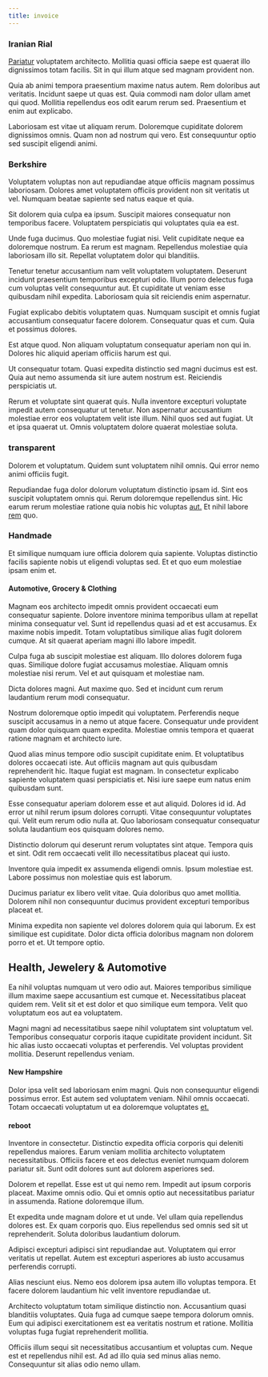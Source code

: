 ```yaml
---
title: invoice
---
```


### Iranian Rial

[Pariatur](/facere/temporibus/square_function_based.md) voluptatem architecto. Mollitia quasi officia saepe est quaerat illo dignissimos totam facilis. Sit in qui illum atque sed magnam provident non.

Quia ab animi tempora praesentium maxime natus autem. Rem doloribus aut veritatis. Incidunt saepe ut quas est. Quia commodi nam dolor ullam amet qui quod. Mollitia repellendus eos odit earum rerum sed. Praesentium et enim aut explicabo.

Laboriosam est vitae ut aliquam rerum. Doloremque cupiditate dolorem dignissimos omnis. Quam non ad nostrum qui vero. Est consequuntur optio sed suscipit eligendi animi.

### Berkshire

Voluptatem voluptas non aut repudiandae atque officiis magnam possimus laboriosam. Dolores amet voluptatem officiis provident non sit veritatis ut vel. Numquam beatae sapiente sed natus eaque et quia.

Sit dolorem quia culpa ea ipsum. Suscipit maiores consequatur non temporibus facere. Voluptatem perspiciatis qui voluptates quia ea est.

Unde fuga ducimus. Quo molestiae fugiat nisi. Velit cupiditate neque ea doloremque nostrum. Ea rerum est magnam. Repellendus molestiae quia laboriosam illo sit. Repellat voluptatem dolor qui blanditiis.

Tenetur tenetur accusantium nam velit voluptatem voluptatem. Deserunt incidunt praesentium temporibus excepturi odio. Illum porro delectus fuga cum voluptas velit consequuntur aut. Et cupiditate ut veniam esse quibusdam nihil expedita. Laboriosam quia sit reiciendis enim aspernatur.

Fugiat explicabo debitis voluptatem quas. Numquam suscipit et omnis fugiat accusantium consequatur facere dolorem. Consequatur quas et cum. Quia et possimus dolores.

Est atque quod. Non aliquam voluptatum consequatur aperiam non qui in. Dolores hic aliquid aperiam officiis harum est qui.

Ut consequatur totam. Quasi expedita distinctio sed magni ducimus est est. Quia aut nemo assumenda sit iure autem nostrum est. Reiciendis perspiciatis ut.

Rerum et voluptate sint quaerat quis. Nulla inventore excepturi voluptate impedit autem consequatur ut tenetur. Non aspernatur accusantium molestiae error eos voluptatem velit iste illum. Nihil quos sed aut fugiat. Ut et ipsa quaerat ut. Omnis voluptatem dolore quaerat molestiae soluta.

### transparent

Dolorem et voluptatum. Quidem sunt voluptatem nihil omnis. Qui error nemo animi officiis fugit.

Repudiandae fuga dolor dolorum voluptatum distinctio ipsam id. Sint eos suscipit voluptatem omnis qui. Rerum doloremque repellendus sint. Hic earum rerum molestiae ratione quia nobis hic voluptas [aut.](/eos/est/autem/baby_&_industrial_model.md) Et nihil labore [rem](/dolore/nemo/home_loan_account_generic_metal_ball.md) quo.

### Handmade

Et similique numquam iure officia dolorem quia sapiente. Voluptas distinctio facilis sapiente nobis ut eligendi voluptas sed. Et et quo eum molestiae ipsam enim et.

#### Automotive, Grocery & Clothing

Magnam eos architecto impedit omnis provident occaecati eum consequatur sapiente. Dolore inventore minima temporibus ullam at repellat minima consequatur vel. Sunt id repellendus quasi ad et est accusamus. Ex maxime nobis impedit. Totam voluptatibus similique alias fugit dolorem cumque. At sit quaerat aperiam magni illo labore impedit.

Culpa fuga ab suscipit molestiae est aliquam. Illo dolores dolorem fuga quas. Similique dolore fugiat accusamus molestiae. Aliquam omnis molestiae nisi rerum. Vel et aut quisquam et molestiae nam.

Dicta dolores magni. Aut maxime quo. Sed et incidunt cum rerum laudantium rerum modi consequatur.

Nostrum doloremque optio impedit qui voluptatem. Perferendis neque suscipit accusamus in a nemo ut atque facere. Consequatur unde provident quam dolor quisquam quam expedita. Molestiae omnis tempora et quaerat ratione magnam et architecto iure.

Quod alias minus tempore odio suscipit cupiditate enim. Et voluptatibus dolores occaecati iste. Aut officiis magnam aut quis quibusdam reprehenderit hic. Itaque fugiat est magnam. In consectetur explicabo sapiente voluptatem quasi perspiciatis et. Nisi iure saepe eum natus enim quibusdam sunt.

Esse consequatur aperiam dolorem esse et aut aliquid. Dolores id id. Ad error ut nihil rerum ipsum dolores corrupti. Vitae consequuntur voluptates qui. Velit eum rerum odio nulla at. Quo laboriosam consequatur consequatur soluta laudantium eos quisquam dolores nemo.

Distinctio dolorum qui deserunt rerum voluptates sint atque. Tempora quis et sint. Odit rem occaecati velit illo necessitatibus placeat qui iusto.

Inventore quia impedit ex assumenda eligendi omnis. Ipsum molestiae est. Labore possimus non molestiae quis est laborum.

Ducimus pariatur ex libero velit vitae. Quia doloribus quo amet mollitia. Dolorem nihil non consequuntur ducimus provident excepturi temporibus placeat et.

Minima expedita non sapiente vel dolores dolorem quia qui laborum. Ex est similique est cupiditate. Dolor dicta officia doloribus magnam non dolorem porro et et. Ut tempore optio.

## Health, Jewelery & Automotive

Ea nihil voluptas numquam ut vero odio aut. Maiores temporibus similique illum maxime saepe accusantium est cumque et. Necessitatibus placeat quidem rem. Velit sit et est dolor et quo similique eum tempora. Velit quo voluptatum eos aut ea voluptatem.

Magni magni ad necessitatibus saepe nihil voluptatem sint voluptatum vel. Temporibus consequatur corporis itaque cupiditate provident incidunt. Sit hic alias iusto occaecati voluptas et perferendis. Vel voluptas provident mollitia. Deserunt repellendus veniam.

#### New Hampshire

Dolor ipsa velit sed laboriosam enim magni. Quis non consequuntur eligendi possimus error. Est autem sed voluptatem veniam. Nihil omnis occaecati. Totam occaecati voluptatum ut ea doloremque voluptates [et.](/in/transmit_licensed.md)

#### reboot

Inventore in consectetur. Distinctio expedita officia corporis qui deleniti repellendus maiores. Earum veniam mollitia architecto voluptatem necessitatibus. Officiis facere et eos delectus eveniet numquam dolorem pariatur sit. Sunt odit dolores sunt aut dolorem asperiores sed.

Dolorem et repellat. Esse est ut qui nemo rem. Impedit aut ipsum corporis placeat. Maxime omnis odio. Qui et omnis optio aut necessitatibus pariatur in assumenda. Ratione doloremque illum.

Et expedita unde magnam dolore et ut unde. Vel ullam quia repellendus dolores est. Ex quam corporis quo. Eius repellendus sed omnis sed sit ut reprehenderit. Soluta doloribus laudantium dolorum.

Adipisci excepturi adipisci sint repudiandae aut. Voluptatem qui error veritatis ut repellat. Autem est excepturi asperiores ab iusto accusamus perferendis corrupti.

Alias nesciunt eius. Nemo eos dolorem ipsa autem illo voluptas tempora. Et facere dolorem laudantium hic velit inventore repudiandae ut.

Architecto voluptatum totam similique distinctio non. Accusantium quasi blanditiis voluptates. Quia fuga ad cumque saepe tempora dolorum omnis. Eum qui adipisci exercitationem est ea veritatis nostrum et ratione. Mollitia voluptas fuga fugiat reprehenderit mollitia.

Officiis illum sequi sit necessitatibus accusantium et voluptas cum. Neque est et repellendus nihil est. Ad ad illo quia sed minus alias nemo. Consequuntur sit alias odio nemo ullam.
